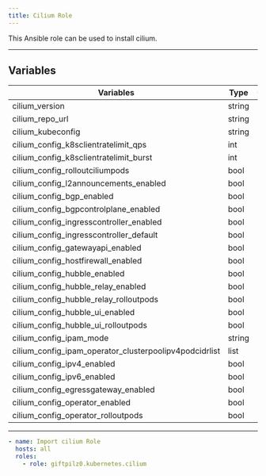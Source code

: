 ```yaml
---
title: Cilium Role
---
```


This Ansible role can be used to install cilium.

______________________________________________________________________

## Variables

| Variables                                              | Type   | Options | Defaults                  |
| ------------------------------------------------------ | ------ | ------- | ------------------------- |
| cilium_version                                         | string | ---     | 1.15.7                    |
| cilium_repo_url                                        | string | ---     | https://helm.cilium.io    |
| cilium_kubeconfig                                      | string | ---     | /etc/rancher/k3s/k3s.yaml |
| cilium_config_k8sclientratelimit_qps                   | int    | ---     | 10                        |
| cilium_config_k8sclientratelimit_burst                 | int    | ---     | 20                        |
| cilium_config_rolloutciliumpods                        | bool   | ---     | false                     |
| cilium_config_l2announcements_enabled                  | bool   | ---     | false                     |
| cilium_config_bgp_enabled                              | bool   | ---     | false                     |
| cilium_config_bgpcontrolplane_enabled                  | bool   | ---     | false                     |
| cilium_config_ingresscontroller_enabled                | bool   | ---     | false                     |
| cilium_config_ingresscontroller_default                | bool   | ---     | false                     |
| cilium_config_gatewayapi_enabled                       | bool   | ---     | false                     |
| cilium_config_hostfirewall_enabled                     | bool   | ---     | false                     |
| cilium_config_hubble_enabled                           | bool   | ---     | true                      |
| cilium_config_hubble_relay_enabled                     | bool   | ---     | false                     |
| cilium_config_hubble_relay_rolloutpods                 | bool   | ---     | false                     |
| cilium_config_hubble_ui_enabled                        | bool   | ---     | true                      |
| cilium_config_hubble_ui_rolloutpods                    | bool   | ---     | false                     |
| cilium_config_ipam_mode                                | string | ---     | cluster-pool              |
| cilium_config_ipam_operator_clusterpoolipv4podcidrlist | list   | ---     | \[10.0.0.0/8\]            |
| cilium_config_ipv4_enabled                             | bool   | ---     | true                      |
| cilium_config_ipv6_enabled                             | bool   | ---     | false                     |
| cilium_config_egressgateway_enabled                    | bool   | ---     | false                     |
| cilium_config_operator_enabled                         | bool   | ---     | true                      |
| cilium_config_operator_rolloutpods                     | bool   | ---     | false                     |

______________________________________________________________________

```yaml
- name: Import cilium Role
  hosts: all
  roles:
    - role: giftpilz0.kubernetes.cilium
```
